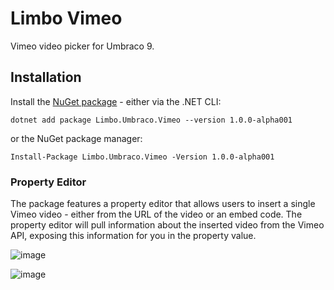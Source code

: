 # Limbo Vimeo

Vimeo video picker for Umbraco 9.

## Installation

Install the <a href="https://www.nuget.org/packages/Limbo.Umbraco.Vimeo/1.0.0-alpha001" target="_blank">NuGet package</a> - either via the .NET CLI:

```
dotnet add package Limbo.Umbraco.Vimeo --version 1.0.0-alpha001
```

or the NuGet package manager:

```
Install-Package Limbo.Umbraco.Vimeo -Version 1.0.0-alpha001
```

### Property Editor

The package features a property editor that allows users to insert a single Vimeo video - either from the URL of the video or an embed code. The property editor will pull information about the inserted video from the Vimeo API, exposing this information for you in the property value.

![image](https://user-images.githubusercontent.com/3634580/159897092-715b3f00-1516-4c62-be4d-923b0275606f.png)

![image](https://user-images.githubusercontent.com/3634580/159897124-2d9d8f00-a275-429d-991a-50778089b19b.png)
